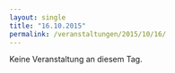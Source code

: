 ```yaml
---
layout: single
title: "16.10.2015"
permalink: /veranstaltungen/2015/10/16/
---
```


Keine Veranstaltung an diesem Tag.
